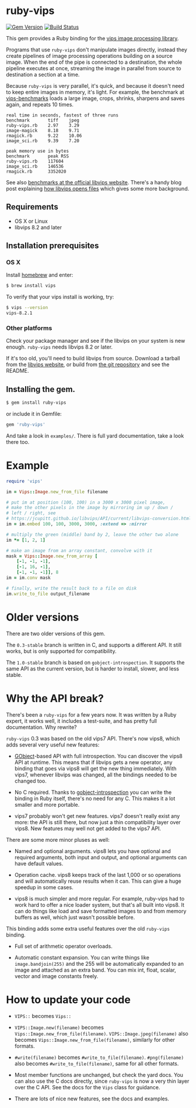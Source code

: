 # ruby-vips

[![Gem Version](https://badge.fury.io/rb/ruby-vips.svg)](https://badge.fury.io/rb/ruby-vips)
[![Build Status](https://travis-ci.org/jcupitt/ruby-vips.svg?branch=master)](https://travis-ci.org/jcupitt/ruby-vips)

This gem provides a Ruby binding for the [vips image processing
library](https://jcupitt.github.io/libvips).

Programs that use `ruby-vips` don't
manipulate images directly, instead they create pipelines of image processing
operations building on a source image. When the end of the pipe is connected
to a destination, the whole pipeline executes at once, streaming the image
in parallel from source to destination a section at a time. 

Because `ruby-vips` is very parallel, it's quick, and because it doesn't need
to keep entire images in memory, it's light. 
For example, the benchmark at 
[vips-benchmarks](https://github.com/stanislaw/vips-benchmarks) loads a large
image, crops, shrinks, sharpens and saves again, and repeats 10 times. 

```text
real time in seconds, fastest of three runs
benchmark       tiff	jpeg
ruby-vips.rb    2.97	3.29	
image-magick    8.18	9.71	
rmagick.rb      9.22	10.06	
image_sci.rb    9.39	7.20	

peak memory use in bytes
benchmark       peak RSS
ruby-vips.rb    117604
image_sci.rb    146536
rmagick.rb      3352020
```

See also [benchmarks at the official libvips
website](https://github.com/jcupitt/libvips/wiki/Speed-and-memory-use).
There's a handy blog post explaining [how libvips opens
files](http://libvips.blogspot.co.uk/2012/06/how-libvips-opens-file.html)
which gives some more background.

## Requirements

  * OS X or Linux
  * libvips 8.2 and later

## Installation prerequisites

### OS X 

Install [homebrew](http://mxcl.github.com/homebrew) and enter:

```bash
$ brew install vips
```

To verify that your vips install is working, try:

```bash
$ vips --version
vips-8.2.1
```

### Other platforms

Check your package manager and see if the libvips on your system is new enough.
`ruby-vips` needs libvips 8.2 or later. 

If it's too old, you'll need to build libvips from source. 
Download a tarball from the 
[libvips website](https://jcupitt.github.io/libvips), or build
from [the git repository](https://github.com/jcupitt/libvips) and see the
README.

## Installing the gem.

```bash
$ gem install ruby-vips
```

or include it in Gemfile:

```ruby
gem 'ruby-vips'
```

And take a look in `examples/`. There is full yard documentation, take a look
there too.

# Example

```ruby
require 'vips'

im = Vips::Image.new_from_file filename

# put im at position (100, 100) in a 3000 x 3000 pixel image, 
# make the other pixels in the image by mirroring im up / down / 
# left / right, see
# https://jcupitt.github.io/libvips/API/current/libvips-conversion.html#vips-embed
im = im.embed 100, 100, 3000, 3000, :extend => :mirror

# multiply the green (middle) band by 2, leave the other two alone
im *= [1, 2, 1]

# make an image from an array constant, convolve with it
mask = Vips::Image.new_from_array [
    [-1, -1, -1],
    [-1, 16, -1],
    [-1, -1, -1]], 8
im = im.conv mask

# finally, write the result back to a file on disk
im.write_to_file output_filename
```

# Older versions

There are two older versions of this gem.

The `0.3-stable` branch is written in C, and supports a different API. It still
works, but is only supported for compatibility.

The `1.0-stable` branch is based on `gobject-introspection`. It supports the
same API as the current version, but is harder to install, slower, and less
stable. 

# Why the API break?

There's been a `ruby-vips` for a few years now. 
It was written by a Ruby
expert, it works well, it includes a test-suite, and has pretty full
documentation. Why rewrite?

`ruby-vips` 0.3 was based on the old vips7 API. There's now vips8, 
which adds several
very useful new features:

* [GObject](https://developer.gnome.org/gobject/stable/)-based API with full
  introspection. You can discover the vips8 API at runtime. This means that if
  libvips gets a new operator, any binding that goes via vips8 will 
  get the new thing immediately. With vips7, whenever libvips was changed, all
  the bindings needed to be changed too.

* No C required. Thanks to
  [gobject-introspection](https://wiki.gnome.org/Projects/GObjectIntrospection)
  you can write the binding in Ruby itself, there's no need for any C. This
  makes it a lot smaller and more portable. 

* vips7 probably won't get new features. vips7 doesn't really exist any more:
  the API is still there, but now just a thin compatibility layer over vips8.
  New features may well not get added to the vips7 API.

There are some more minor pluses as well:

* Named and optional arguments. vips8 lets you have optional and required
  arguments, both input and output, and optional arguments can have default
  values. 

* Operation cache. vips8 keeps track of the last 1,000 or so operations and
  will automatically reuse results when it can. This can give a huge speedup
  in some cases.

* vips8 is much simpler and more regular. For example, 
  ruby-vips had to work hard to offer a nice loader system, but that's all
  built into vips8. It can do things like load and save formatted images to 
  and from memory buffers as well, which just wasn't possible before. 

This binding adds some extra useful features over the old `ruby-vips` binding.

* Full set of arithmetic operator overloads.

* Automatic constant expansion. You can write things like
  `image.bandjoin(255)` and the 255 will be automatically expanded to an image 
  and attached as an extra band. You can mix int, float, scalar, vector and
  image constants freely.

# How to update your code

* `VIPS::` becomes `Vips::`

* `VIPS::Image.new(filename)` becomes `Vips::Image.new_from_file(filename)`. 
  `VIPS::Image.jpeg(filename)` also becomes 
  `Vips::Image.new_from_file(filename)`, similarly for other formats.  

* `#write(filename)` becomes `#write_to_file(filename)`. `#png(filename)` also
  becomes `#write_to_file(filename)`, same for all other
  formats.

* Most member functions are unchanged, but check the yard docs. You can also
  use the C docs directly, since `ruby-vips` is now a very thin layer over the
  C API. See the docs for the `Vips` class for guidance. 

* There are lots of nice new features, see the docs and examples.
